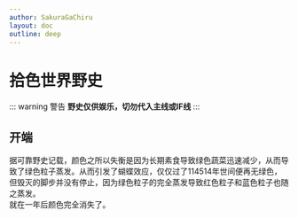 ```yaml
---
author: SakuraGaChiru
layout: doc
outline: deep
---
```


# 拾色世界野史
::: warning 警告
**野史仅供娱乐，切勿代入主线或IF线**
:::
## 开端
据可靠野史记载，颜色之所以失衡是因为长期素食导致绿色蔬菜迅速减少，从而导致了绿色粒子蒸发。从而引发了蝴蝶效应，仅仅过了114514年世间便再无绿色，但毁灭的脚步并没有停止，因为绿色粒子的完全蒸发导致红色粒子和蓝色粒子也随之蒸发。<br>
就在一年后颜色完全消失了。

<script setup>
import { useData } from 'vitepress';
const { frontmatter } = useData()
</script>
<AuthorInfo :name="frontmatter.author" />
<CopyRight />
